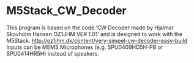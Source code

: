 # M5Stack_CW_Decoder

This program is based on the code ‘CW Decoder made by Hjalmar Skovholm Hansen OZ1JHM VER 1.01’ and is designed to work with the M5Stack.
http://oz1jhm.dk/content/very-simpel-cw-decoder-easy-build
Inputs can be MEMS Microphones (e.g. SPU0409HD5H-PB or SPU0414HR5H) instead of speakers.
